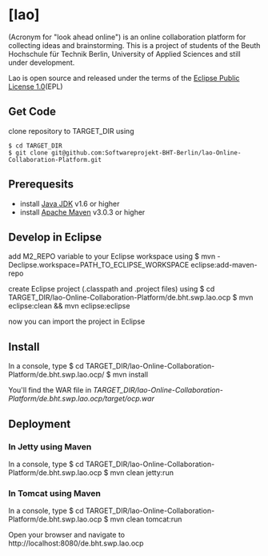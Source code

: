 [lao]
=====

(Acronym for "look ahead online") is an online collaboration platform for collecting ideas and brainstorming. This is a project of
students of the Beuth Hochschule für Technik Berlin, University of Applied Sciences and still under development.

Lao is open source and released under the terms of the [Eclipse Public License 1.0](http://www.eclipse.org/legal/epl-v10.html)(EPL)

Get Code
--------
clone repository to TARGET_DIR using 

    $ cd TARGET_DIR
    $ git clone git@github.com:Softwareprojekt-BHT-Berlin/lao-Online-Collaboration-Platform.git

Prerequesits
------------
* install [Java JDK](http://www.oracle.com/technetwork/java/javase/downloads/index.html) v1.6 or higher
* install [Apache Maven](http://maven.apache.org/download.html) v3.0.3 or higher

Develop in Eclipse
------------------
add M2_REPO variable to your Eclipse workspace using 
    $ mvn -Declipse.workspace=PATH_TO_ECLIPSE_WORKSPACE eclipse:add-maven-repo

create Eclipse project (.classpath and .project files) using 
    $ cd TARGET_DIR/lao-Online-Collaboration-Platform/de.bht.swp.lao.ocp
    $ mvn eclipse:clean && mvn eclipse:eclipse

now you can import the project in Eclipse

Install
-------
In a console, type 
    $ cd TARGET_DIR/lao-Online-Collaboration-Platform/de.bht.swp.lao.ocp/
    $ mvn install

You'll find the WAR file in _TARGET_DIR/lao-Online-Collaboration-Platform/de.bht.swp.lao.ocp/target/ocp.war_

Deployment
----------

### In Jetty using Maven ###
In a console, type
    $ cd TARGET_DIR/lao-Online-Collaboration-Platform/de.bht.swp.lao.ocp
    $ mvn clean jetty:run

### In Tomcat using Maven ###
In a console, type
    $ cd TARGET_DIR/lao-Online-Collaboration-Platform/de.bht.swp.lao.ocp
    $ mvn clean tomcat:run

Open your browser and navigate to http://localhost:8080/de.bht.swp.lao.ocp

